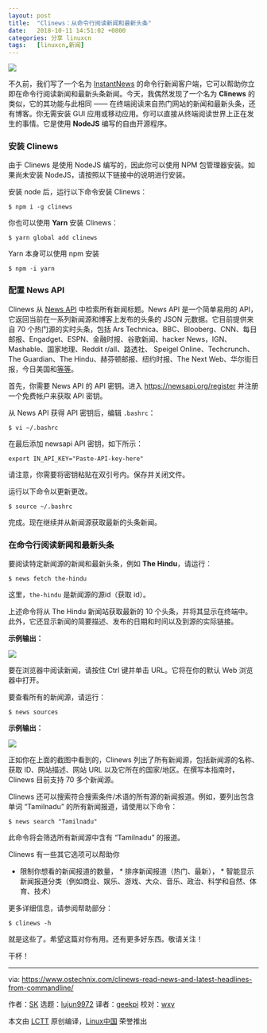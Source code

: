 ```yaml
---
layout: post
title:	"Clinews：从命令行阅读新闻和最新头条"
date:	2018-10-11 14:51:02 +0800 
categories:	分享 linuxcn 
tags:	[linuxcn,新闻]
---
```



![](/Asserts/Images//attachment/album/201810/11/145104xi9gt426r4lzzl8g.jpg)


不久前，我们写了一个名为 [InstantNews](https://www.ostechnix.com/get-news-instantly-commandline-linux/) 的命令行新闻客户端，它可以帮助你立即在命令行阅读新闻和最新头条新闻。今天，我偶然发现了一个名为 **Clinews** 的类似，它的其功能与此相同 —— 在终端阅读来自热门网站的新闻和最新头条，还有博客。你无需安装 GUI 应用或移动应用。你可以直接从终端阅读世界上正在发生的事情。它是使用 **NodeJS** 编写的自由开源程序。


### 安装 Clinews


由于 Clinews 是使用 NodeJS 编写的，因此你可以使用 NPM 包管理器安装。如果尚未安装 NodeJS，请按照以下链接中的说明进行安装。


安装 node 后，运行以下命令安装 Clinews：



```
$ npm i -g clinews
```

你也可以使用 **Yarn** 安装 Clinews：



```
$ yarn global add clinews
```

Yarn 本身可以使用 npm 安装



```
$ npm -i yarn
```

### 配置 News API


Clinews 从 [News API](https://newsapi.org/) 中检索所有新闻标题。News API 是一个简单易用的 API，它返回当前在一系列新闻源和博客上发布的头条的 JSON 元数据。它目前提供来自 70 个热门源的实时头条，包括 Ars Technica、BBC、Blooberg、CNN、每日邮报、Engadget、ESPN、金融时报、谷歌新闻、hacker News，IGN、Mashable、国家地理、Reddit r/all、路透社、 Speigel Online、Techcrunch、The Guardian、The Hindu、赫芬顿邮报、纽约时报、The Next Web、华尔街日报，今日美国和[等等](https://newsapi.org/sources)。


首先，你需要 News API 的 API 密钥。进入 <https://newsapi.org/register> 并注册一个免费帐户来获取 API 密钥。


从 News API 获得 API 密钥后，编辑 `.bashrc`：



```
$ vi ~/.bashrc
```

在最后添加 newsapi API 密钥，如下所示：



```
export IN_API_KEY="Paste-API-key-here"
```

请注意，你需要将密钥粘贴在双引号内。保存并关闭文件。


运行以下命令以更新更改。



```
$ source ~/.bashrc
```

完成。现在继续并从新闻源获取最新的头条新闻。


### 在命令行阅读新闻和最新头条


要阅读特定新闻源的新闻和最新头条，例如 **The Hindu**，请运行：



```
$ news fetch the-hindu
```

这里，`the-hindu` 是新闻源的源id（获取 id）。


上述命令将从 The Hindu 新闻站获取最新的 10 个头条，并将其显示在终端中。此外，它还显示新闻的简要描述、发布的日期和时间以及到源的实际链接。


**示例输出：**


![](/Asserts/Images//attachment/album/201810/11/145105kcsg4lmzo4o4m244.png)


要在浏览器中阅读新闻，请按住 Ctrl 键并单击 URL。它将在你的默认 Web 浏览器中打开。


要查看所有的新闻源，请运行：



```
$ news sources
```

**示例输出：**


![](/Asserts/Images//attachment/album/201810/11/145106ozfj4aqk4fwydkaw.png)


正如你在上面的截图中看到的，Clinews 列出了所有新闻源，包括新闻源的名称、获取 ID、网站描述、网站 URL 以及它所在的国家/地区。在撰写本指南时，Clinews 目前支持 70 多个新闻源。


Clinews 还可以搜索符合搜索条件/术语的所有源的新闻报道。例如，要列出包含单词 “Tamilnadu” 的所有新闻报道，请使用以下命令：



```
$ news search "Tamilnadu"
```

此命令将会筛选所有新闻源中含有 “Tamilnadu” 的报道。


Clinews 有一些其它选项可以帮助你


* 限制你想看的新闻报道的数量， \* 排序新闻报道（热门、最新）， \* 智能显示新闻报道分类（例如商业、娱乐、游戏、大众、音乐、政治、科学和自然、体育、技术）


更多详细信息，请参阅帮助部分：



```
$ clinews -h
```

就是这些了。希望这篇对你有用。还有更多好东西。敬请关注！


干杯！




---


via: <https://www.ostechnix.com/clinews-read-news-and-latest-headlines-from-commandline/>


作者：[SK](https://www.ostechnix.com/author/sk/) 选题：[lujun9972](https://github.com/lujun9972) 译者：[geekpi](https://github.com/geekpi) 校对：[wxy](https://github.com/wxy)


本文由 [LCTT](https://github.com/LCTT/TranslateProject) 原创编译，[Linux中国](https://linux.cn/) 荣誉推出
